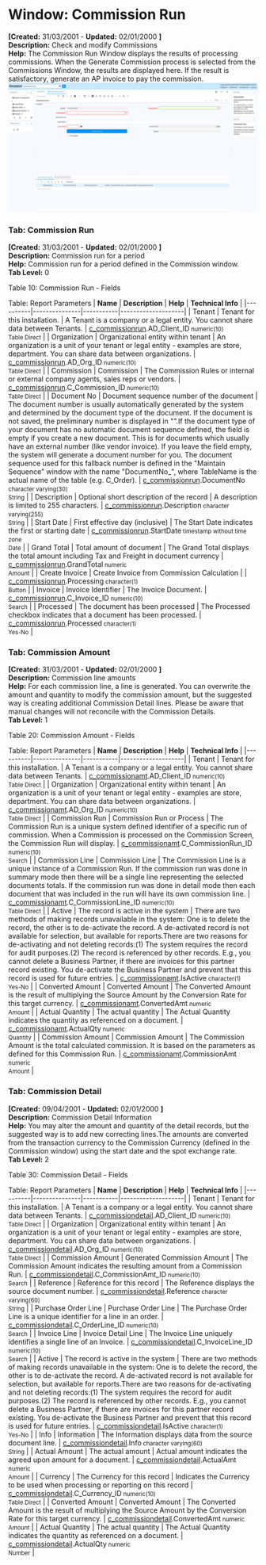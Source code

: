 # Window: Commission Run

**[Created:** 31/03/2001 - **Updated:** 02/01/2000 **]**  
**Description:** Check and modify Commissions  
**Help:** The Commission Run Window displays the results of processing commissions.  When the Generate Commission process is selected from the Commissions Window, the results are displayed here. If the result is satisfactory, generate an AP invoice to pay the commission.  
![](/img/docs/manual/CommissionRun-Window_iDempiere_v12.0.0.png)

### Tab: Commission Run

**[Created:** 31/03/2001 - **Updated:** 02/01/2000 **]**   
**Description:** Commission run for a period  
**Help:** Commission run for a period defined in the Commission window.  
**Tab Level:** 0

Table 10: Commission Run - Fields 

Table: Report Parameters
| **Name** | **Description** | **Help** | **Technical Info** |
|----------|---------------|-----------|--------------------|
| Tenant | Tenant for this installation. | A Tenant is a company or a legal entity. You cannot share data between Tenants. | [c_commissionrun](https://idempiere-schemaspy.muriloht.com/adempiere/tables/c_commissionrun.html).AD_Client_ID<small> numeric(10) <br/> Table Direct</small> | 
| Organization | Organizational entity within tenant | An organization is a unit of your tenant or legal entity - examples are store, department. You can share data between organizations. | [c_commissionrun](https://idempiere-schemaspy.muriloht.com/adempiere/tables/c_commissionrun.html).AD_Org_ID<small> numeric(10) <br/> Table Direct</small> | 
| Commission | Commission | The Commission Rules or internal or external company agents, sales reps or vendors. | [c_commissionrun](https://idempiere-schemaspy.muriloht.com/adempiere/tables/c_commissionrun.html).C_Commission_ID<small> numeric(10) <br/> Table Direct</small> | 
| Document No | Document sequence number of the document | The document number is usually automatically generated by the system and determined by the document type of the document. If the document is not saved, the preliminary number is displayed in &quot;&quot;.If the document type of your document has no automatic document sequence defined, the field is empty if you create a new document. This is for documents which usually have an external number (like vendor invoice).  If you leave the field empty, the system will generate a document number for you. The document sequence used for this fallback number is defined in the &quot;Maintain Sequence&quot; window with the name &quot;DocumentNo_&quot;, where TableName is the actual name of the table (e.g. C_Order). | [c_commissionrun](https://idempiere-schemaspy.muriloht.com/adempiere/tables/c_commissionrun.html).DocumentNo<small> character varying(30) <br/> String</small> | 
| Description | Optional short description of the record | A description is limited to 255 characters. | [c_commissionrun](https://idempiere-schemaspy.muriloht.com/adempiere/tables/c_commissionrun.html).Description<small> character varying(255) <br/> String</small> | 
| Start Date | First effective day (inclusive) | The Start Date indicates the first or starting date | [c_commissionrun](https://idempiere-schemaspy.muriloht.com/adempiere/tables/c_commissionrun.html).StartDate<small> timestamp without time zone <br/> Date</small> | 
| Grand Total | Total amount of document | The Grand Total displays the total amount including Tax and Freight in document currency | [c_commissionrun](https://idempiere-schemaspy.muriloht.com/adempiere/tables/c_commissionrun.html).GrandTotal<small> numeric <br/> Amount</small> | 
| Create Invoice | Create Invoice from Commission Calculation |  | [c_commissionrun](https://idempiere-schemaspy.muriloht.com/adempiere/tables/c_commissionrun.html).Processing<small> character(1) <br/> Button</small> | 
| Invoice | Invoice Identifier | The Invoice Document. | [c_commissionrun](https://idempiere-schemaspy.muriloht.com/adempiere/tables/c_commissionrun.html).C_Invoice_ID<small> numeric(10) <br/> Search</small> | 
| Processed | The document has been processed | The Processed checkbox indicates that a document has been processed. | [c_commissionrun](https://idempiere-schemaspy.muriloht.com/adempiere/tables/c_commissionrun.html).Processed<small> character(1) <br/> Yes-No</small> | 


### Tab: Commission Amount

**[Created:** 31/03/2001 - **Updated:** 02/01/2000 **]**   
**Description:** Commission line amounts  
**Help:** For each commission line, a line is generated.  You can overwrite the amount and quantity to modify the commission amount, but the suggested way is creating additional Commission Detail lines.  Please be aware that manual changes will not reconcile with the Commission Details.  
**Tab Level:** 1

Table 20: Commission Amount - Fields 

Table: Report Parameters
| **Name** | **Description** | **Help** | **Technical Info** |
|----------|---------------|-----------|--------------------|
| Tenant | Tenant for this installation. | A Tenant is a company or a legal entity. You cannot share data between Tenants. | [c_commissionamt](https://idempiere-schemaspy.muriloht.com/adempiere/tables/c_commissionamt.html).AD_Client_ID<small> numeric(10) <br/> Table Direct</small> | 
| Organization | Organizational entity within tenant | An organization is a unit of your tenant or legal entity - examples are store, department. You can share data between organizations. | [c_commissionamt](https://idempiere-schemaspy.muriloht.com/adempiere/tables/c_commissionamt.html).AD_Org_ID<small> numeric(10) <br/> Table Direct</small> | 
| Commission Run | Commission Run or Process | The Commission Run is a unique system defined identifier of a specific run of commission.  When a Commission is processed on the Commission Screen, the Commission Run will display. | [c_commissionamt](https://idempiere-schemaspy.muriloht.com/adempiere/tables/c_commissionamt.html).C_CommissionRun_ID<small> numeric(10) <br/> Search</small> | 
| Commission Line | Commission Line | The Commission Line is a unique instance of a Commission Run.  If the commission run was done in summary mode then there will be a single line representing the selected documents totals.  If the commission run was done in detail mode then each document that was included in the run will have its own commission line. | [c_commissionamt](https://idempiere-schemaspy.muriloht.com/adempiere/tables/c_commissionamt.html).C_CommissionLine_ID<small> numeric(10) <br/> Table Direct</small> | 
| Active | The record is active in the system | There are two methods of making records unavailable in the system: One is to delete the record, the other is to de-activate the record. A de-activated record is not available for selection, but available for reports.There are two reasons for de-activating and not deleting records:(1) The system requires the record for audit purposes.(2) The record is referenced by other records. E.g., you cannot delete a Business Partner, if there are invoices for this partner record existing. You de-activate the Business Partner and prevent that this record is used for future entries. | [c_commissionamt](https://idempiere-schemaspy.muriloht.com/adempiere/tables/c_commissionamt.html).IsActive<small> character(1) <br/> Yes-No</small> | 
| Converted Amount | Converted Amount | The Converted Amount is the result of multiplying the Source Amount by the Conversion Rate for this target currency. | [c_commissionamt](https://idempiere-schemaspy.muriloht.com/adempiere/tables/c_commissionamt.html).ConvertedAmt<small> numeric <br/> Amount</small> | 
| Actual Quantity | The actual quantity | The Actual Quantity indicates the quantity as referenced on a document. | [c_commissionamt](https://idempiere-schemaspy.muriloht.com/adempiere/tables/c_commissionamt.html).ActualQty<small> numeric <br/> Quantity</small> | 
| Commission Amount | Commission Amount | The Commission Amount is the total calculated commission.  It is based on the parameters as defined for this Commission Run. | [c_commissionamt](https://idempiere-schemaspy.muriloht.com/adempiere/tables/c_commissionamt.html).CommissionAmt<small> numeric <br/> Amount</small> | 


### Tab: Commission Detail

**[Created:** 09/04/2001 - **Updated:** 02/01/2000 **]**   
**Description:** Commission Detail Information  
**Help:** You may alter the amount and quantity of the detail records, but the suggested way is to add new correcting lines.The amounts are converted from the transaction currency to the Commission Currency (defined in the Commission window) using the start date and the spot exchange rate.  
**Tab Level:** 2

Table 30: Commission Detail - Fields 

Table: Report Parameters
| **Name** | **Description** | **Help** | **Technical Info** |
|----------|---------------|-----------|--------------------|
| Tenant | Tenant for this installation. | A Tenant is a company or a legal entity. You cannot share data between Tenants. | [c_commissiondetail](https://idempiere-schemaspy.muriloht.com/adempiere/tables/c_commissiondetail.html).AD_Client_ID<small> numeric(10) <br/> Table Direct</small> | 
| Organization | Organizational entity within tenant | An organization is a unit of your tenant or legal entity - examples are store, department. You can share data between organizations. | [c_commissiondetail](https://idempiere-schemaspy.muriloht.com/adempiere/tables/c_commissiondetail.html).AD_Org_ID<small> numeric(10) <br/> Table Direct</small> | 
| Commission Amount | Generated Commission Amount | The Commission Amount indicates the resulting amount from a Commission Run. | [c_commissiondetail](https://idempiere-schemaspy.muriloht.com/adempiere/tables/c_commissiondetail.html).C_CommissionAmt_ID<small> numeric(10) <br/> Search</small> | 
| Reference | Reference for this record | The Reference displays the source document number. | [c_commissiondetail](https://idempiere-schemaspy.muriloht.com/adempiere/tables/c_commissiondetail.html).Reference<small> character varying(60) <br/> String</small> | 
| Purchase Order Line | Purchase Order Line | The Purchase Order Line is a unique identifier for a line in an order. | [c_commissiondetail](https://idempiere-schemaspy.muriloht.com/adempiere/tables/c_commissiondetail.html).C_OrderLine_ID<small> numeric(10) <br/> Search</small> | 
| Invoice Line | Invoice Detail Line | The Invoice Line uniquely identifies a single line of an Invoice. | [c_commissiondetail](https://idempiere-schemaspy.muriloht.com/adempiere/tables/c_commissiondetail.html).C_InvoiceLine_ID<small> numeric(10) <br/> Search</small> | 
| Active | The record is active in the system | There are two methods of making records unavailable in the system: One is to delete the record, the other is to de-activate the record. A de-activated record is not available for selection, but available for reports.There are two reasons for de-activating and not deleting records:(1) The system requires the record for audit purposes.(2) The record is referenced by other records. E.g., you cannot delete a Business Partner, if there are invoices for this partner record existing. You de-activate the Business Partner and prevent that this record is used for future entries. | [c_commissiondetail](https://idempiere-schemaspy.muriloht.com/adempiere/tables/c_commissiondetail.html).IsActive<small> character(1) <br/> Yes-No</small> | 
| Info | Information | The Information displays data from the source document line. | [c_commissiondetail](https://idempiere-schemaspy.muriloht.com/adempiere/tables/c_commissiondetail.html).Info<small> character varying(60) <br/> String</small> | 
| Actual Amount | The actual amount | Actual amount indicates the agreed upon amount for a document. | [c_commissiondetail](https://idempiere-schemaspy.muriloht.com/adempiere/tables/c_commissiondetail.html).ActualAmt<small> numeric <br/> Amount</small> | 
| Currency | The Currency for this record | Indicates the Currency to be used when processing or reporting on this record | [c_commissiondetail](https://idempiere-schemaspy.muriloht.com/adempiere/tables/c_commissiondetail.html).C_Currency_ID<small> numeric(10) <br/> Table Direct</small> | 
| Converted Amount | Converted Amount | The Converted Amount is the result of multiplying the Source Amount by the Conversion Rate for this target currency. | [c_commissiondetail](https://idempiere-schemaspy.muriloht.com/adempiere/tables/c_commissiondetail.html).ConvertedAmt<small> numeric <br/> Amount</small> | 
| Actual Quantity | The actual quantity | The Actual Quantity indicates the quantity as referenced on a document. | [c_commissiondetail](https://idempiere-schemaspy.muriloht.com/adempiere/tables/c_commissiondetail.html).ActualQty<small> numeric <br/> Number</small> | 


